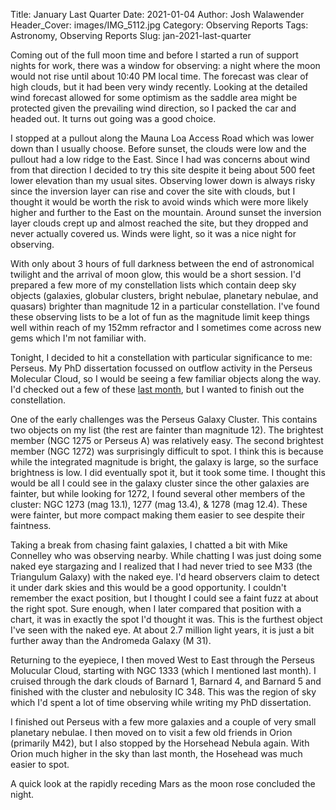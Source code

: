 Title: January Last Quarter
Date: 2021-01-04
Author: Josh Walawender
Header_Cover: images/IMG_5112.jpg
Category: Observing Reports
Tags: Astronomy, Observing Reports
Slug: jan-2021-last-quarter

Coming out of the full moon time and before I started a run of support nights for work, there was a window for observing: a night where the moon would not rise until about 10:40 PM local time.  The forecast was clear of high clouds, but it had been very windy recently.  Looking at the detailed wind forecast allowed for some optimism as the saddle area might be protected given the prevailing wind direction, so I packed the car and headed out.  It turns out going was a good choice.

I stopped at a pullout along the Mauna Loa Access Road which was lower down than I usually choose.  Before sunset, the clouds were low and the pullout had a low ridge to the East.  Since I had was concerns about wind from that direction I decided to try this site despite it being about 500 feet lower elevation than my usual sites.  Observing lower down is always risky since the inversion layer can rise and cover the site with clouds, but I thought it would be worth the risk to avoid winds which were more likely higher and further to the East on the mountain.  Around sunset the inversion layer clouds crept up and almost reached the site, but they dropped and never actually covered us.  Winds were light, so it was a nice night for observing.

With only about 3 hours of full darkness between the end of astronomical twilight and the arrival of moon glow, this would be a short session.  I'd prepared a few more of my constellation lists which contain deep sky objects (galaxies, globular clusters, bright nebulae, planetary nebulae, and quasars) brighter than magnitude 12 in a particular constellation.  I've found these observing lists to be a lot of fun as the magnitude limit keep things well within reach of my 152mm refractor and I sometimes come across new gems which I'm not familiar with.

Tonight, I decided to hit a constellation with particular significance to me: Perseus.  My PhD dissertation focussed on outflow activity in the Perseus Molecular Cloud, so I would be seeing a few familiar objects along the way.  I'd checked out a few of these [last month](dec-2020-new-moon.html), but I wanted to finish out the constellation.

One of the early challenges was the Perseus Galaxy Cluster.  This contains two objects on my list (the rest are fainter than magnitude 12).  The brightest member (NGC 1275 or Perseus A) was relatively easy.  The second brightest member (NGC 1272) was surprisingly difficult to spot.  I think this is because while the integrated magnitude is bright, the galaxy is large, so the surface brightness is low.  I did eventually spot it, but it took some time.  I thought this would be all I could see in the galaxy cluster since the other galaxies are fainter, but while looking for 1272, I found several other members of the cluster: NGC 1273 (mag 13.1), 1277 (mag 13.4), & 1278 (mag 12.4).  These were fainter, but more compact making them easier to see despite their faintness.

Taking a break from chasing faint galaxies, I chatted a bit with Mike Connelley who was observing nearby.  While chatting I was just doing some naked eye stargazing and I realized that I had never tried to see M33 (the Triangulum Galaxy) with the naked eye.  I'd heard observers claim to detect it under dark skies and this would be a good opportunity.  I couldn't remember the exact position, but I thought I could see a faint fuzz at about the right spot.  Sure enough, when I later compared that position with a chart, it was in exactly the spot I'd thought it was.  This is the furthest object I've seen with the naked eye.  At about 2.7 million light years, it is just a bit further away than the Andromeda Galaxy (M 31).

Returning to the eyepiece, I then moved West to East through the Perseus Molucular Cloud, starting with NGC 1333 (which I mentioned last month).  I cruised through the dark clouds of Barnard 1, Barnard 4, and Barnard 5 and finished with the cluster and nebulosity IC 348.  This was the region of sky which I'd spent a lot of time observing while writing my PhD dissertation.

I finished out Perseus with a few more galaxies and a couple of very small planetary nebulae.  I then moved on to visit a few old friends in Orion (primarily M42), but I also stopped by the Horsehead Nebula again.  With Orion much higher in the sky than last month, the Hosehead was much easier to spot.

A quick look at the rapidly receding Mars as the moon rose concluded the night.
